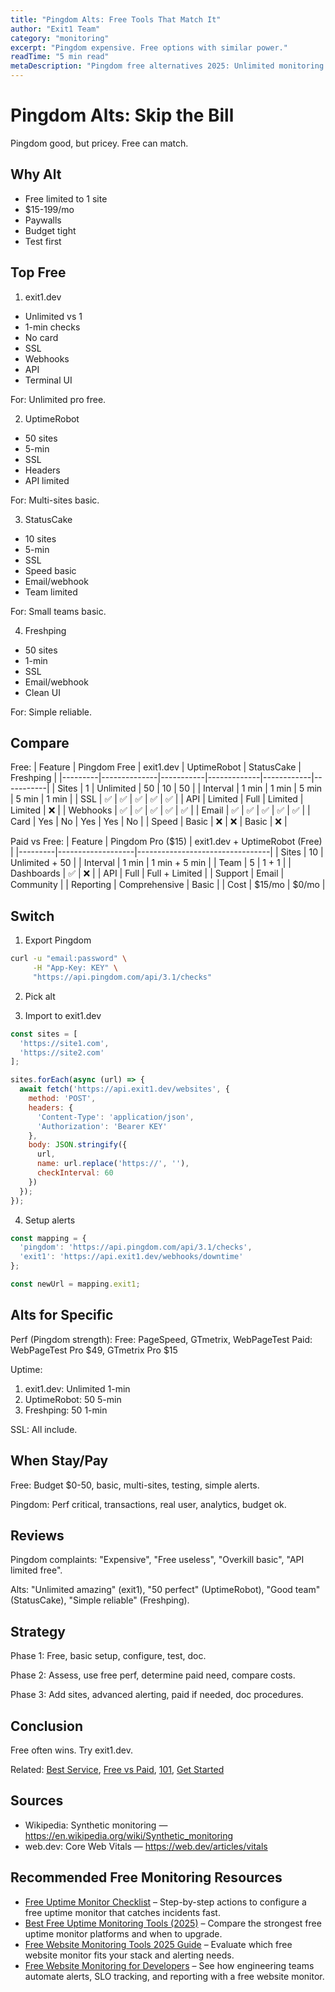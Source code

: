 ```yaml
---
title: "Pingdom Alts: Free Tools That Match It"
author: "Exit1 Team"
category: "monitoring"
excerpt: "Pingdom expensive. Free options with similar power."
readTime: "5 min read"
metaDescription: "Pingdom free alternatives 2025: Unlimited monitoring options."
---
```


# Pingdom Alts: Skip the Bill

Pingdom good, but pricey. Free can match.

## Why Alt

- Free limited to 1 site
- $15-199/mo
- Paywalls
- Budget tight
- Test first

## Top Free

1. exit1.dev
- Unlimited vs 1
- 1-min checks
- No card
- SSL
- Webhooks
- API
- Terminal UI

For: Unlimited pro free.

2. UptimeRobot
- 50 sites
- 5-min
- SSL
- Headers
- API limited

For: Multi-sites basic.

3. StatusCake
- 10 sites
- 5-min
- SSL
- Speed basic
- Email/webhook
- Team limited

For: Small teams basic.

4. Freshping
- 50 sites
- 1-min
- SSL
- Email/webhook
- Clean UI

For: Simple reliable.

## Compare

Free:
| Feature | Pingdom Free | exit1.dev | UptimeRobot | StatusCake | Freshping |
|---------|--------------|-----------|-------------|------------|-----------|
| Sites | 1 | Unlimited | 50 | 10 | 50 |
| Interval | 1 min | 1 min | 5 min | 5 min | 1 min |
| SSL | ✅ | ✅ | ✅ | ✅ | ✅ |
| API | Limited | Full | Limited | Limited | ❌ |
| Webhooks | ✅ | ✅ | ✅ | ✅ | ✅ |
| Email | ✅ | ✅ | ✅ | ✅ | ✅ |
| Card | Yes | No | Yes | Yes | No |
| Speed | Basic | ❌ | ❌ | Basic | ❌ |

Paid vs Free:
| Feature | Pingdom Pro ($15) | exit1.dev + UptimeRobot (Free) |
|---------|-------------------|---------------------------------|
| Sites | 10 | Unlimited + 50 |
| Interval | 1 min | 1 min + 5 min |
| Team | 5 | 1 + 1 |
| Dashboards | ✅ | ❌ |
| API | Full | Full + Limited |
| Support | Email | Community |
| Reporting | Comprehensive | Basic |
| Cost | $15/mo | $0/mo |

## Switch

1. Export Pingdom
```bash
curl -u "email:password" \
     -H "App-Key: KEY" \
     "https://api.pingdom.com/api/3.1/checks"
```

2. Pick alt

3. Import to exit1.dev
```javascript
const sites = [
  'https://site1.com',
  'https://site2.com'
];

sites.forEach(async (url) => {
  await fetch('https://api.exit1.dev/websites', {
    method: 'POST',
    headers: {
      'Content-Type': 'application/json',
      'Authorization': 'Bearer KEY'
    },
    body: JSON.stringify({
      url,
      name: url.replace('https://', ''),
      checkInterval: 60
    })
  });
});
```

4. Setup alerts
```javascript
const mapping = {
  'pingdom': 'https://api.pingdom.com/api/3.1/checks',
  'exit1': 'https://api.exit1.dev/webhooks/downtime'
};

const newUrl = mapping.exit1;
```

## Alts for Specific

Perf (Pingdom strength):
Free: PageSpeed, GTmetrix, WebPageTest
Paid: WebPageTest Pro $49, GTmetrix Pro $15

Uptime:
1. exit1.dev: Unlimited 1-min
2. UptimeRobot: 50 5-min
3. Freshping: 50 1-min

SSL:
All include.

## When Stay/Pay

Free: Budget $0-50, basic, multi-sites, testing, simple alerts.

Pingdom: Perf critical, transactions, real user, analytics, budget ok.

## Reviews

Pingdom complaints: "Expensive", "Free useless", "Overkill basic", "API limited free".

Alts: "Unlimited amazing" (exit1), "50 perfect" (UptimeRobot), "Good team" (StatusCake), "Simple reliable" (Freshping).

## Strategy

Phase 1: Free, basic setup, configure, test, doc.

Phase 2: Assess, use free perf, determine paid need, compare costs.

Phase 3: Add sites, advanced alerting, paid if needed, doc procedures.

## Conclusion

Free often wins. Try exit1.dev.

Related: [Best Service](/blog/best-website-monitoring-service-2025), [Free vs Paid](/blog/free-vs-paid-website-monitoring), [101](/blog/website-monitoring-101), [Get Started](/blog/get-started) 

## Sources

- Wikipedia: Synthetic monitoring — https://en.wikipedia.org/wiki/Synthetic_monitoring
- web.dev: Core Web Vitals — https://web.dev/articles/vitals

## Recommended Free Monitoring Resources

- [Free Uptime Monitor Checklist](/blog/free-uptime-monitor-checklist) – Step-by-step actions to configure a free uptime monitor that catches incidents fast.
- [Best Free Uptime Monitoring Tools (2025)](/blog/best-free-uptime-monitoring-tools) – Compare the strongest free uptime monitor platforms and when to upgrade.
- [Free Website Monitoring Tools 2025 Guide](/blog/free-website-monitoring-tools-2025) – Evaluate which free website monitor fits your stack and alerting needs.
- [Free Website Monitoring for Developers](/blog/free-website-monitoring-for-developers) – See how engineering teams automate alerts, SLO tracking, and reporting with a free website monitor.

